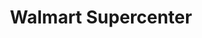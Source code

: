 ---
title: "Walmart Supercenter"
url: /slidell/walmart-supercenter-natchez-drive/
shop: supermarket
---